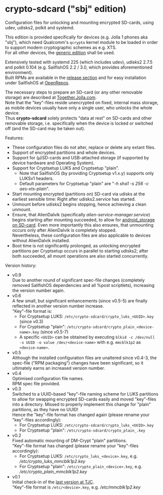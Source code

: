 # crypto-sdcard ("sbj" edition)
Configuration files for unlocking and mounting encrypted SD-cards, using udev, udisks2, polkit and systemd.

This edition is provided specifically for devices (e.g. Jolla 1 phones aka "sbj"), which need Qualcomm's `qcrypto` kernel module to be loaded in order to support modern cryptographic schemes as e.g. XTS.  
For all other devices, the [generic edition](https://github.com/Olf0/crypto-sdcard) shall be used.

Extensively tested with systemd 225 (which includes udev), udisks2 2.7.5 and polkit 0.104 (e.g. SailfishOS 2.2 / 3.0, which provides aforementioned environment).<br />
Built RPMs are available in the [release section](https://github.com/Olf0/crypto-sdcard_sbj/releases) and for easy installation under SailfishOS at [OpenRepos](https://openrepos.net/content/olf/crypto-sdcard-sbj-edition).

The necessary steps to prepare an SD-card (or any other removable storage) are described at [Together.Jolla.com](https://together.jolla.com/question/195850/guide-creating-partitions-on-sd-card-optionally-encrypted/).<br />
Note that the "key"-files reside unencrypted on fixed, internal mass storage, as mobile devices usually have only a single user, who unlocks the whole device.<br />
Thus **crypto-sdcard** solely protects "data at rest" on SD-cards and other removable storage, i.e. specifically when the device is locked or switched off (and the SD-card may be taken out).

Features:
* These configuration files do not alter, replace or delete any extant files.
* Support of encrypted partitions and whole devices.
* Support for (µ)SD-cards and USB-attached storage (if supported by device hardware and Operating System).
* Support for Cryptsetup LUKS and Cryptsetup "plain".
   * Note that SailfishOS (by providing Cryptsetup v1.x.y) supports only LUKSv1 headers.
   * Default parameters for Cryptsetup "plain" are "*-h sha1 -s 256 -c aes-xts-plain*".
* Start mounting encrypted (partitions on) SD-card via udisks at the earliest sensible time: Right after udisks2.service has started.
* Unmount before udisks2 begins stopping, hence achieving a clean unmount.
* Ensure, that AlienDalvik (specifically *alien-service-manager.service*) begins starting after mounting succeeded, to allow for [android_storage on SD-card](https://together.jolla.com/question/179060/how-to-externalising-android_storage-and-other-directories-files-to-sd-card/#179060-2-externalising-homenemoandroid_storage).  Even more importantly this also ensures, that unmounting occurs only after AlienDalvik is completely stopped.<br />
Nevertheless, these configuration files are also applicable to devices without AlienDalvik installed.
* Boot time is not significantly prolonged, as unlocking encrypted partitions per Cryptsetup occurs in parallel to starting udisks2; after both succeeded, all mount operations are also started concurrently.

Version history:
* v0.9<br />
  Due to another round of significant spec-file changes (completely removed SalifishOS dependencies and all %post scriptlets), increasing the version number again.
* v0.6<br />
  A few small, but significant enhancements (since v0.5-5) are finally reflected in another version number increase.<br />
  "Key"-file format is:
  * For Cryptsetup LUKS: `/etc/crypto-sdcard/crypto_luks_<UUID>.key` (since v0.3) 
  * For Cryptsetup "plain": `/etc/crypto-sdcard/crypto_plain_<device-name>.key` (since v0.5-7)
  * A specific `<UUID>` can be obtained by executing `blkid -c /dev/null -s UUID -o value /dev/<device-name>` with e.g. `mmcblk1p2` as `<device-name>`.
* v0.5<br />
  Although the installed configuration files are unaltered since v0.4-3, the spec-file ("RPM packaging") changes have been significant, so it ultimately earns an increased version number.
* v0.4<br />
  Optimised configuration file names.<br />
  RPM spec file provided.
* v0.3<br />
  Switched to a UUID-based "key"-file naming scheme for LUKS partitions to allow for swapping encrypted SD-cards easily and moved "key"-files into a directory.  Missed to properly implement this change for "plain" partitions, as they have no UUID!<br /> 
  Hence the "key"-file format has changed again (please rename your "key"-files accordingly): 
    * For Cryptsetup LUKS: `/etc/crypto-sdcard/crypto_luks_<UUID>.key`
    * For Cryptsetup "plain": `/etc/crypto-sdcard/crypto_plain_.key`
* v0.2<br />
  Fixed automatic mounting of DM-Crypt "plain" partitions.<br />
  "Key"-file format has changed (please rename your "key"-files accordingly):
    * For Cryptsetup LUKS: `/etc/crypto_luks_<device>.key`, e.g. */etc/crypto_luks_mmcblk1p2.key*
    * For Cryptsetup "plain": `/etc/crypto_plain_<device>.key`, e.g. */etc/crypto_plain_mmcblk1p2.key*
* v0.1<br />
  Initial check-in of the [last version at TJC](https://together.jolla.com/question/179054/how-to-creating-partitions-on-sd-card-optionally-encrypted/?answer=189813#post-id-189813).<br />
  "Key"-file format is `/etc/<device>.key`, e.g. */etc/mmcblk1p2.key*
